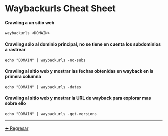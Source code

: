 # Waybackurls Cheat Sheet

#### Crawling a un sitio web
```
waybackurls <DOMAIN>
```

#### Crawling sólo al dominio principal, no se tiene en cuenta los subdominios a rastrear
```
echo "DOMAIN" | waybackurls -no-subs
```

#### Crawling al sitio web y mostrar las fechas obtenidas en wayback en la primera columna
```
echo "DOMAIN" | waybackurls -dates
```

#### Crawling al sitio web y mostrar la URL de wayback para explorar mas sobre ello
```
echo "DOMAIN" | waybackurls -get-versions
```

---

[:arrow_left: Regresar](https://github.com/m4lal0/cheatsheets)